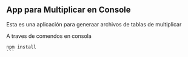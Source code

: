 ## App para Multiplicar en Console
Esta es una aplicación para generaar archivos de tablas de multiplicar

A traves de comendos en consola

````
npm install
```